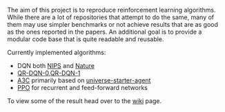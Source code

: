 The aim of this project is to reproduce reinforcement learning algorithms. While there are a lot of repositories that attempt to do the same, many of them may use simpler benchmarks or not achieve results that are as good as the ones reported in the papers. An additional goal is to provide a modular code base that is quite readable and reusable.

Currently implemented algorithms:
* DQN both [NIPS](https://arxiv.org/abs/1312.5602) and [Nature](https://www.nature.com/articles/nature14236)
* [QR-DQN-0,QR-DQN-1](https://arxiv.org/abs/1710.10044)
* [A3C](https://arxiv.org/abs/1602.01783) primarily based on [universe-starter-agent](https://github.com/openai/universe-starter-agent)
* [PPO](https://arxiv.org/abs/1707.06347) for recurrent and feed-forward networks

To view some of the result head over to the [wiki](https://github.com/MichaelKonobeev/rl/wiki) page.
